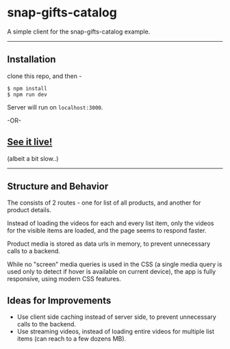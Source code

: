 # snap-gifts-catalog
A simple client for the snap-gifts-catalog example.

---
## Installation

clone this repo, and then -
```
$ npm install
$ npm run dev
```
Server will run on ```localhost:3000```.

-OR-

## [See it live!](https://snap-gifts.herokuapp.com/)
(albeit a bit slow..)

---

## Structure and Behavior
The consists of 2 routes - one for list of all products, and another for product details.

Instead of loading the videos for each and every list item,
only the videos for the visible items are loaded, and the page seems to respond faster.

Product media is stored as data urls in memory, to prevent unnecessary calls to a backend.

While no "screen" media queries is used in the CSS (a single media query is used only to detect if hover is available on current device), the app is fully responsive, using modern CSS features.

## Ideas for Improvements
- Use client side caching instead of server side, to prevent unnecessary calls to the backend.
- Use streaming videos, instead of loading entire videos for multiple list items (can reach to a few dozens MB).